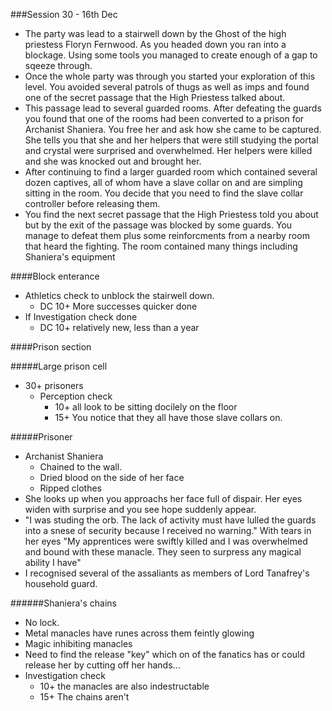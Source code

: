 ###Session 30 - 16th Dec

* The party was lead to a stairwell down by the Ghost of the high priestess Floryn Fernwood. As you headed down you ran into a blockage. Using some tools you managed to create enough of a gap to sqeeze through.
* Once the whole party was through you started your exploration of this level. You avoided several patrols of thugs as well as imps and found one of the secret passage that the High Priestess talked about.
* This passage lead to several guarded rooms. After defeating the guards you found that one of the rooms had been converted to a prison for Archanist Shaniera. You free her and ask how she came to be captured. She tells you that she and her helpers that were still studying the portal and crystal were surprised and overwhelmed. Her helpers were killed and she was knocked out and brought her. 
* After continuing to find a larger guarded room which contained several dozen captives, all of whom have a slave collar on and are simpling sitting in the room. You decide that you need to find the slave collar controller before releasing them.
* You find the next secret passage that the High Priestess told you about but by the exit of the passage was blocked by some guards. You manage to defeat them plus some reinforcments from a nearby room that heard the fighting. The room contained many things including Shaniera's equipment

####Block enterance
* Athletics check to unblock the stairwell down.
  * DC 10+ More successes quicker done
* If Investigation check done 
  * DC 10+ relatively new, less than a year

####Prison section

#####Large prison cell
* 30+ prisoners
  * Perception check
    * 10+ all look to be sitting docilely on the floor
    * 15+ You notice that they all have those slave collars on.

#####Prisoner 
* Archanist Shaniera
  * Chained to the wall. 
  * Dried blood on the side of her face
  * Ripped clothes
* She looks up when you approachs her face full of dispair. Her eyes widen with surprise and you see hope suddenly appear.
* "I was studing the orb. The lack of activity must have lulled the guards into a snese of security because I received no warning." With tears in her eyes "My apprentices were swiftly killed and I was overwhelmed and bound with these manacle. They seen to surpress any magical ability I have" 
* I recognised several of the assaliants as members of Lord Tanafrey's household guard. 

######Shaniera's chains
* No lock.
* Metal manacles have runes across them feintly glowing
* Magic inhibiting manacles
* Need to find the release "key" which on of the fanatics has or could release her by cutting off her hands...
* Investigation check
  * 10+ the manacles are also indestructable
  * 15+ The chains aren't
